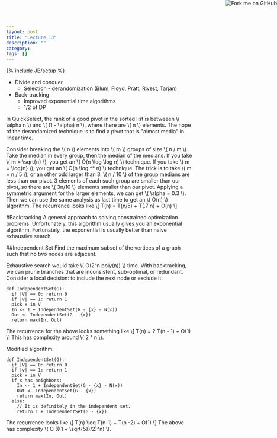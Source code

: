 ```yaml
---
layout: post
title: "Lecture 13"
description: ""
category: 
tags: []
---
```

{% include JB/setup %}

<script type="text/javascript"
  src="http://cdn.mathjax.org/mathjax/latest/MathJax.js?config=TeX-AMS-MML_HTMLorMML">
</script>

<a href="https://github.com/emchristiansen/CSE202/tree/gh-pages/_posts">
  <img style="position: absolute; top: 0; right: 0; border: 0;" src="https://s3.amazonaws.com/github/ribbons/forkme_right_darkblue_121621.png" alt="Fork me on GitHub">
</a>

<!--EDIT BELOW THIS LINE, UNLESS YOU ARE DOING SOMETHING SPECIAL.-->

  * Divide and conquer
    * Selection - derandomization (Blum, Floyd, Pratt, Rivest, Tarjan)
  * Back-tracking
    * Improved exponential time algorithms
    * 1/2 of DP

In QuickSelect, the rank of a good pivot in the sorted list is betweeen \\( \alpha n \\) and \\( (1 - \alpha) n \\), where there are \\( n \\) elements.
The hope of the derandomized technique is to find a pivot that is "almost media" in linear time.

Consider breaking the \\( n \\) elements into \\( m \\) groups of size \\( n / m \\).
Take the median in every group, then the median of the medians.
If you take \\( m = \sqrt{n} \\), you get an \\( O(n \log \log n) \\) technique.
If you take \\( m = \log{n} \\), you get an \\( O(n \log ^* n) \\) technique.
The trick is to take \\( m = n / 5 \\), or an other odd larger than 3.
\\( n / 10 \\) of the group medians are less than our pivot.
3 elements of each such group are smaller than our pivot, so there are \\( 3n/10 \\) elements smaller than our pivot.
Applying a symmetric argument for the larger elements, we can get \\( \alpha = 0.3 \\).
Then we can use the same analysis as last time to get an \\( O(n) \\) algorithm.
The recurrence looks like
\\[
T(n) = T(n/5) + T(.7 n) + O(n)
\\]

#Backtracking
A general approach to solving constrained optimization problems.
Unfortunately, this algorithm usually gives you an exponential algorithm.
Fortunately, the exponential is usually better than naive exhaustive search.

##Independent Set
Find the maximum subset of the vertices of a graph such that no two nodes are adjacent.

Exhaustive search would take \\( O(2^n poly(n)) \\) time.
With backtracking, we can prune branches that are inconsistent, sub-optimal, or redundant.
Consider a local decision: to include the next node or exclude it.

```
def IndependentSet(G):
  if |V| == 0: return 0
  if |v| == 1: return 1
  pick x in V
  In <- 1 + IndependentSet(G - {x} - N(x))
  Out <- IndependentSet(G - {x})
  return max(In, Out)
```
     
The recurrence for the above looks something like
\\[
T(n) = 2 T(n - 1) + O(1)
\\]
This has complexity around \\( 2 ^ n \\).

Modified algorithm:
```
def IndependentSet(G):
  if |V| == 0: return 0
  if |v| == 1: return 1
  pick x in V
  if x has neighbors:
    In <- 1 + IndependentSet(G - {x} - N(x))
    Out <- IndependentSet(G - {x})
    return max(In, Out)
  else:
    // It is definitely in the independent set. 
    return 1 + IndependentSet(G - {x})
```
The recurrence looks like
\\[
T(n) \leq T(n-1) + T(n -2) + O(1)
\\]
The above has complexity \\( O (((1 + \sqrt{5})/2)^n) \\).
